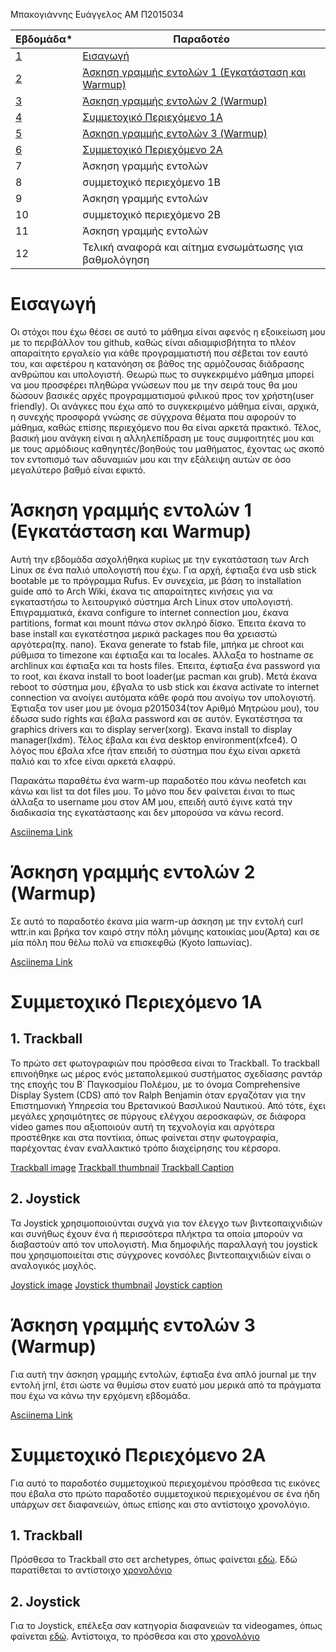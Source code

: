 Μπακογιάννης Ευάγγελος 
ΑΜ Π2015034

| Εβδομάδα* | Παραδοτέο |
| --- | --- |
| <a href="#A">1</a> |<a href="#A">Εισαγωγή </a> |
| <a href="#B">2</a> | <a href="#B">Άσκηση γραμμής εντολών 1 (Εγκατάσταση και Warmup)</a> |
| <a href="#C">3</a> | <a href="#C">Άσκηση γραμμής εντολών 2 (Warmup)</a> |
| <a href="#D">4</a> | <a href="#D">Συμμετοχικό Περιεχόμενο 1A</a> |
| <a href="#E">5</a> | <a href="#E">Άσκηση γραμμής εντολών 3 (Warmup)</a>|
| <a href="#F">6</a> | <a href="#F">Συμμετοχικό Περιεχόμενο 2A</a> |
| 7 | Άσκηση γραμμής εντολών |
| 8 | συμμετοχικό περιεχόμενο 1B |
| 9 | Άσκηση γραμμής εντολών |
| 10 | συμμετοχικό περιεχόμενο 2B |
| 11 | Άσκηση γραμμής εντολών |
| 12 | Τελική αναφορά και αίτημα ενσωμάτωσης για βαθμολόγηση |

# <a name="A">Εισαγωγή</a>
Οι στόχοι που έχω θέσει σε αυτό το μάθημα είναι αφενός η εξοικείωση μου με το περιβάλλον του github, καθώς είναι αδιαμφισβήτητα το πλέον απαραίτητο εργαλείο για κάθε προγραμματιστή που σέβεται τον εαυτό του, και αφετέρου η κατανόηση σε βάθος της αρμόζουσας διάδρασης ανθρώπου και υπολογιστή. Θεωρώ πως το συγκεκριμένο μάθημα μπορεί να μου προσφέρει πληθώρα γνώσεων που με την σειρά τους θα μου δώσουν βασικές αρχές προγραμματισμού φιλικού προς τον χρήστη(user friendly). Οι ανάγκες που έχω από το συγκεκριμένο μάθημα είναι, αρχικά, η συνεχής προσφορά γνώσης σε σύγχρονα θέματα που αφορούν το μάθημα, καθώς επίσης περιεχόμενο που θα είναι αρκετά πρακτικό. Τέλος, βασική μου ανάγκη είναι η αλληλεπίδραση με τους συμφοιτητές μου και με τους αρμόδιους καθηγητές/βοηθούς του μαθήματος, έχοντας ως σκοπό τον εντοπισμό των αδυναμιών μου και την εξάλειψη αυτών σε όσο μεγαλύτερο βαθμό είναι εφικτό.


# <a name="B">Άσκηση γραμμής εντολών 1 (Εγκατάσταση και Warmup)</a>
 Αυτή την εβδομάδα ασχολήθηκα κυρίως με την εγκατάσταση των Arch Linux σε ένα παλιό υπολογιστή που έχω. Για αρχή, έφτιαξα ένα usb stick bootable με το πρόγραμμα Rufus. Εν συνεχεία, με βάση το installation guide από το Arch Wiki, έκανα τις απαραίτητες κινήσεις για να εγκαταστήσω το λειτουργικό σύστημα Arch Linux στον υπολογιστή. Επιγραμματικά, έκανα configure το internet connection μου, έκανα partitions, format και mount πάνω στον σκληρό δίσκο. Έπειτα έκανα το base install και εγκατέστησα μερικά packages που θα χρειαστώ αργότερα(πχ. nano). Έκανα generate το fstab file, μπήκα με chroot και ρύθμισα το timezone και έφτιαξα και τα locales. Άλλαξα το hostname σε archlinux και έφτιαξα και τα hosts files. Έπειτα, έφτιαξα ένα password για το root, και έκανα install το boot loader(με pacman και grub). Μετά έκανα reboot το σύστημα μου, έβγαλα το usb stick και έκανα activate το internet connection να ανοίγει αυτόματα κάθε φορά που ανοίγω τον υπολογιστή. Έφτιαξα τον user μου με όνομα p2015034(τον Αριθμό Μητρώου μου), του έδωσα sudo rights και έβαλα password και σε αυτόν. Εγκατέστησα τα graphics drivers και το display server(xorg). Έκανα install το display manager(lxdm). Τέλος έβαλα και ένα desktop environment(xfce4). O λόγος που έβαλα xfce ήταν επειδή το σύστημα που έχω είναι αρκετά παλιό και το xfce είναι αρκετά ελαφρύ.
 
 Παρακάτω παραθέτω ένα warm-up παραδοτέο που κάνω neofetch και κάνω και list τα dot files μου. Το μόνο που δεν φαίνεται έιναι το πως άλλαξα το username μου στον ΑΜ μου, επειδή αυτό έγινε κατά την διαδικασία της εγκατάστασης και δεν μπορούσα να κάνω record.
 
 [Asciinema Link](https://asciinema.org/a/LMjFsVWXbgGeY3eKe7FAV736A)


# <a name="C">Άσκηση γραμμής εντολών 2 (Warmup)</a>

Σε αυτό το παραδοτέο έκανα μία warm-up άσκηση με την εντολή curl wttr.in και βρήκα τον καιρό στην πόλη μόνιμης κατοικίας μου(Άρτα) και σε μία πόλη που θέλω πολύ να επισκεφθώ (Kyoto Ιαπωνίας).

[Asciinema Link](https://asciinema.org/a/4VkGwhESQpdTOr8NNhTV0MCx1)


# <a name="D">Συμμετοχικό Περιεχόμενο 1A </a>

## 1. Trackball
Το πρώτο σετ φωτογραφιών που πρόσθεσα είναι το Trackball. Το trackball επινοήθηκε ως μέρος ενός μεταπολεμικού συστήματος σχεδίασης ραντάρ της εποχής του Β΄ Παγκοσμίου Πολέμου, με το όνομα Comprehensive Display System (CDS) από τον Ralph Benjamin όταν εργαζόταν για την Επιστημονική Υπηρεσία του Βρετανικού Βασιλικού Ναυτικού. Από τότε, έχει μεγάλες χρησιμότητες σε πύργους ελέγχου αεροσκαφών, σε διάφορα video games που αξιοποιούν αυτή τη τεχνολογία και αργότερα προστέθηκε και στα ποντίκια, όπως φαίνεται στην φωτογραφία, παρέχοντας έναν εναλλακτικό τρόπο διαχείρησης του κέρσορα.

[Trackball image](https://github.com/p15bako/images/blob/2015034/Trackball.jpg) [Trackball thumbnail](https://github.com/p15bako/images/blob/2015034/Trackball-thumbnail.jpg) [Trackball Caption](https://github.com/p15bako/_gallery/blob/2015034/Trackball.md)


## 2. Joystick
Τα Joystick χρησιμοποιούνται συχνά για τον έλεγχο των βιντεοπαιχνιδιών και συνήθως έχουν ένα ή περισσότερα πλήκτρα τα οποία μπορούν να διαβαστούν από τον υπολογιστή. Μια δημοφιλής παραλλαγή του joystick που χρησιμοποιείται στις σύγχρονες κονσόλες βιντεοπαιχνιδιών είναι ο αναλογικός μοχλός.

[Joystick image](https://github.com/p15bako/images/blob/2015034/Joystick.jpg) [Joystick thumbnail](https://github.com/p15bako/images/blob/2015034/Joystick_thumbnail.jpg) [Joystick caption](https://github.com/p15bako/_gallery/blob/2015034/Joystick.md)

# <a name="E">Άσκηση γραμμής εντολών 3 (Warmup)</a>

Για αυτή την άσκηση γραμμής εντολών, έφτιαξα ένα απλό journal με την εντολή jrnl, έτσι ώστε να θυμίσω στον ευατό μου μερικά από τα πράγματα που έχω να κάνω την ερχόμενη εβδομάδα.

[Asciinema Link](https://asciinema.org/a/PEfEBc6yLvCm1TAqpjtk0mrZL)

# <a name="F">Συμμετοχικό Περιεχόμενο 2A </a>

Για αυτό το παραδοτέο συμμετοχικού περιεχομένου πρόσθεσα τις εικόνες που έβαλα στο πρώτο παραδοτέο συμμετοχικού περιεχομένου σε ένα ήδη υπάρχων σετ διαφανειών, όπως επίσης και στο αντίστοιχο χρονολόγιο.

## 1. Trackball
Πρόσθεσα το Trackball στο σετ archetypes, όπως φαίνεται [εδώ](https://github.com/p15bako/site/blob/2015034/_slides/archetypes.md). Εδώ παρατίθεται το αντίστοιχο [χρονολόγιο](https://github.com/p15bako/site/blob/master/_timeline/computer.md)

## 2. Joystick
Για το Joystick, επέλεξα σαν κατηγορία διαφανειών τα videogames, όπως φαίνεται [εδώ](https://github.com/p15bako/site/blob/2015034/_slides/videogames.md). Αντίστοιχα, το πρόσθεσα και στο [χρονολόγιο](https://github.com/p15bako/site/blob/master/_timeline/videogames.md)

